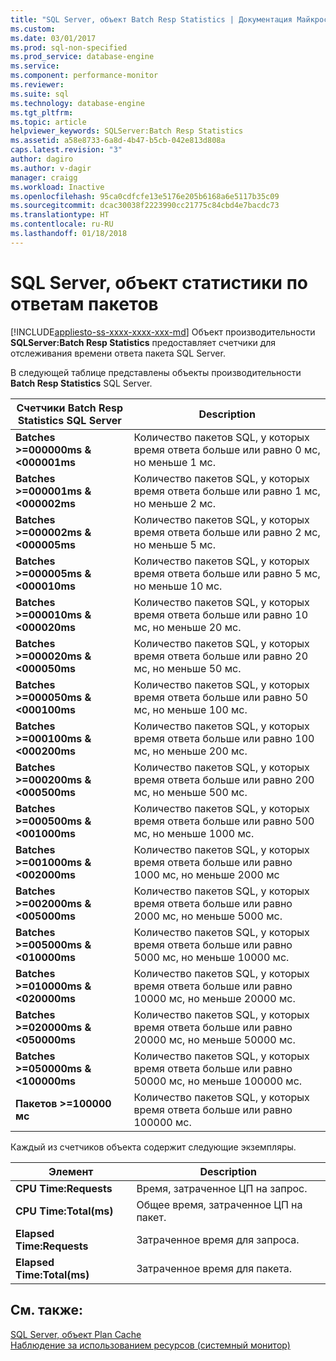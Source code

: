 ```yaml
---
title: "SQL Server, объект Batch Resp Statistics | Документация Майкрософт"
ms.custom: 
ms.date: 03/01/2017
ms.prod: sql-non-specified
ms.prod_service: database-engine
ms.service: 
ms.component: performance-monitor
ms.reviewer: 
ms.suite: sql
ms.technology: database-engine
ms.tgt_pltfrm: 
ms.topic: article
helpviewer_keywords: SQLServer:Batch Resp Statistics
ms.assetid: a58e8733-6a8d-4b47-b5cb-042e813d808a
caps.latest.revision: "3"
author: dagiro
ms.author: v-dagir
manager: craigg
ms.workload: Inactive
ms.openlocfilehash: 95ca0cdfcfe13e5176e205b6168a6e5117b35c09
ms.sourcegitcommit: dcac30038f2223990cc21775c84cbd4e7bacdc73
ms.translationtype: HT
ms.contentlocale: ru-RU
ms.lasthandoff: 01/18/2018
---
```

# <a name="sql-server-batch-resp-statistics-object"></a>SQL Server, объект статистики по ответам пакетов
[!INCLUDE[appliesto-ss-xxxx-xxxx-xxx-md](../../includes/appliesto-ss-xxxx-xxxx-xxx-md.md)] Объект производительности **SQLServer:Batch Resp Statistics** предоставляет счетчики для отслеживания времени ответа пакета SQL Server.

В следующей таблице представлены объекты производительности **Batch Resp Statistics** SQL Server.


|**Счетчики Batch Resp Statistics SQL Server**|Description|  
|-------------|-----------------|  
|**Batches >=000000ms & \<000001ms**|Количество пакетов SQL, у которых время ответа больше или равно 0 мс, но меньше 1 мс.|
|**Batches >=000001ms & \<000002ms**|Количество пакетов SQL, у которых время ответа больше или равно 1 мс, но меньше 2 мс.|
|**Batches >=000002ms & \<000005ms**|Количество пакетов SQL, у которых время ответа больше или равно 2 мс, но меньше 5 мс.|
|**Batches >=000005ms & \<000010ms**|Количество пакетов SQL, у которых время ответа больше или равно 5 мс, но меньше 10 мс.|
|**Batches >=000010ms & \<000020ms**|Количество пакетов SQL, у которых время ответа больше или равно 10 мс, но меньше 20 мс.|
|**Batches >=000020ms & \<000050ms**|Количество пакетов SQL, у которых время ответа больше или равно 20 мс, но меньше 50 мс.|
|**Batches >=000050ms & \<000100ms**|Количество пакетов SQL, у которых время ответа больше или равно 50 мс, но меньше 100 мс.|
|**Batches >=000100ms & \<000200ms**|Количество пакетов SQL, у которых время ответа больше или равно 100 мс, но меньше 200 мс.|
|**Batches >=000200ms & \<000500ms**|Количество пакетов SQL, у которых время ответа больше или равно 200 мс, но меньше 500 мс.|
|**Batches >=000500ms & \<001000ms**|Количество пакетов SQL, у которых время ответа больше или равно 500 мс, но меньше 1000 мс.|
|**Batches >=001000ms & \<002000ms**|Количество пакетов SQL, у которых время ответа больше или равно 1000 мс, но меньше 2000 мс|
|**Batches >=002000ms & \<005000ms**|Количество пакетов SQL, у которых время ответа больше или равно 2000 мс, но меньше 5000 мс.|
|**Batches >=005000ms & \<010000ms**|Количество пакетов SQL, у которых время ответа больше или равно 5000 мс, но меньше 10000 мс.|
|**Batches >=010000ms & \<020000ms**|Количество пакетов SQL, у которых время ответа больше или равно 10000 мс, но меньше 20000 мс.|
|**Batches >=020000ms & \<050000ms**|Количество пакетов SQL, у которых время ответа больше или равно 20000 мс, но меньше 50000 мс.|
|**Batches >=050000ms & \<100000ms**|Количество пакетов SQL, у которых время ответа больше или равно 50000 мс, но меньше 100000 мс.| 
|**Пакетов >=100000 мс**|Количество пакетов SQL, у которых время ответа больше или равно 100000 мс.| 

Каждый из счетчиков объекта содержит следующие экземпляры.  
  
|Элемент|Description|  
|----------|-----------------|  
|**CPU Time:Requests**|Время, затраченное ЦП на запрос.|  
|**CPU Time:Total(ms)**|Общее время, затраченное ЦП на пакет.|  
|**Elapsed Time:Requests**|Затраченное время для запроса.|  
|**Elapsed Time:Total(ms)**|Затраченное время для пакета.|  

## <a name="see-also"></a>См. также:
[SQL Server, объект Plan Cache](../../relational-databases/performance-monitor/sql-server-plan-cache-object.md)  
[Наблюдение за использованием ресурсов (системный монитор)](../../relational-databases/performance-monitor/monitor-resource-usage-system-monitor.md)  
